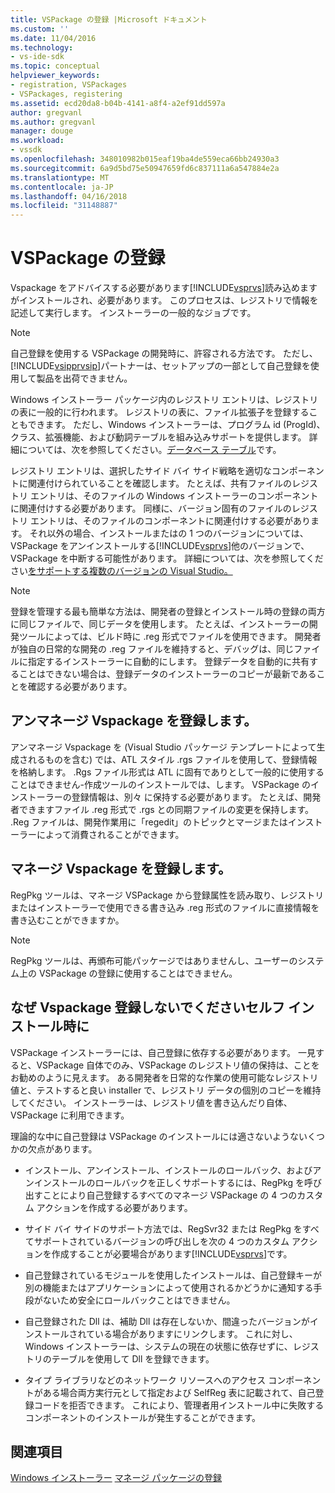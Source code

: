 ```yaml
---
title: VSPackage の登録 |Microsoft ドキュメント
ms.custom: ''
ms.date: 11/04/2016
ms.technology:
- vs-ide-sdk
ms.topic: conceptual
helpviewer_keywords:
- registration, VSPackages
- VSPackages, registering
ms.assetid: ecd20da8-b04b-4141-a8f4-a2ef91dd597a
author: gregvanl
ms.author: gregvanl
manager: douge
ms.workload:
- vssdk
ms.openlocfilehash: 348010982b015eaf19ba4de559eca66bb24930a3
ms.sourcegitcommit: 6a9d5bd75e50947659fd6c837111a6a547884e2a
ms.translationtype: MT
ms.contentlocale: ja-JP
ms.lasthandoff: 04/16/2018
ms.locfileid: "31148887"
---
```

# <a name="vspackage-registration"></a>VSPackage の登録
Vspackage をアドバイスする必要があります[!INCLUDE[vsprvs](../../code-quality/includes/vsprvs_md.md)]読み込めますがインストールされ、必要があります。 このプロセスは、レジストリで情報を記述して実行します。 インストーラーの一般的なジョブです。  
  
> [!NOTE]
>  自己登録を使用する VSPackage の開発時に、許容される方法です。 ただし、[!INCLUDE[vsipprvsip](../../extensibility/includes/vsipprvsip_md.md)]パートナーは、セットアップの一部として自己登録を使用して製品を出荷できません。  
  
 Windows インストーラー パッケージ内のレジストリ エントリは、レジストリの表に一般的に行われます。 レジストリの表に、ファイル拡張子を登録することもできます。 ただし、Windows インストーラーは、プログラム id (ProgId)、クラス、拡張機能、および動詞テーブルを組み込みサポートを提供します。 詳細については、次を参照してください。[データベース テーブル](http://msdn.microsoft.com/library/aa368259\(VS.85\).aspx)です。  
  
 レジストリ エントリは、選択したサイド バイ サイド戦略を適切なコンポーネントに関連付けられていることを確認します。 たとえば、共有ファイルのレジストリ エントリは、そのファイルの Windows インストーラーのコンポーネントに関連付けする必要があります。 同様に、バージョン固有のファイルのレジストリ エントリは、そのファイルのコンポーネントに関連付けする必要があります。 それ以外の場合、インストールまたはの 1 つのバージョンについては、VSPackage をアンインストールする[!INCLUDE[vsprvs](../../code-quality/includes/vsprvs_md.md)]他のバージョンで、VSPackage を中断する可能性があります。 詳細については、次を参照してください[をサポートする複数のバージョンの Visual Studio。](../../extensibility/supporting-multiple-versions-of-visual-studio.md)  
  
> [!NOTE]
>  登録を管理する最も簡単な方法は、開発者の登録とインストール時の登録の両方に同じファイルで、同じデータを使用します。 たとえば、インストーラーの開発ツールによっては、ビルド時に .reg 形式でファイルを使用できます。 開発者が独自の日常的な開発の .reg ファイルを維持すると、デバッグは、同じファイルに指定するインストーラーに自動的にします。 登録データを自動的に共有することはできない場合は、登録データのインストーラーのコピーが最新であることを確認する必要があります。  
  
## <a name="registering-unmanaged-vspackages"></a>アンマネージ Vspackage を登録します。  
 アンマネージ Vspackage を (Visual Studio パッケージ テンプレートによって生成されるものを含む) では、ATL スタイル .rgs ファイルを使用して、登録情報を格納します。 .Rgs ファイル形式は ATL に固有でありとして一般的に使用することはできません-作成ツールのインストールでは、します。 VSPackage のインストーラーの登録情報は、別々 に保持する必要があります。 たとえば、開発者できますファイル .reg 形式で .rgs との同期ファイルの変更を保持します。 .Reg ファイルは、開発作業用に「regedit」のトピックとマージまたはインストーラーによって消費されることができます。  
  
## <a name="registering-managed-vspackages"></a>マネージ Vspackage を登録します。  
 RegPkg ツールは、マネージ VSPackage から登録属性を読み取り、レジストリまたはインストーラーで使用できる書き込み .reg 形式のファイルに直接情報を書き込むことができますか。  
  
> [!NOTE]
>  RegPkg ツールは、再頒布可能パッケージではありませんし、ユーザーのシステム上の VSPackage の登録に使用することはできません。  
  
## <a name="why-vspackages-should-not-self-register-at-install-time"></a>なぜ Vspackage 登録しないでくださいセルフ インストール時に  
 VSPackage インストーラーには、自己登録に依存する必要があります。 一見すると、VSPackage 自体でのみ、VSPackage のレジストリ値の保持は、ことをお勧めのように見えます。 ある開発者を日常的な作業の使用可能なレジストリ値と、テストすると良い installer で、レジストリ データの個別のコピーを維持してください。 インストーラーは、レジストリ値を書き込んだり自体、VSPackage に利用できます。  
  
 理論的な中に自己登録は VSPackage のインストールには適さないようないくつかの欠点があります。  
  
-   インストール、アンインストール、インストールのロールバック、およびアンインストールのロールバックを正しくサポートするには、RegPkg を呼び出すことにより自己登録するすべてのマネージ VSPackage の 4 つのカスタム アクションを作成する必要があります。  
  
-   サイド バイ サイドのサポート方法では、RegSvr32 または RegPkg をすべてサポートされているバージョンの呼び出しを次の 4 つのカスタム アクションを作成することが必要場合があります[!INCLUDE[vsprvs](../../code-quality/includes/vsprvs_md.md)]です。  
  
-   自己登録されているモジュールを使用したインストールは、自己登録キーが別の機能またはアプリケーションによって使用されるかどうかに通知する手段がないため安全にロールバックことはできません。  
  
-   自己登録された Dll は、補助 Dll は存在しないか、間違ったバージョンがインストールされている場合がありますにリンクします。 これに対し、Windows インストーラーは、システムの現在の状態に依存せずに、レジストリのテーブルを使用して Dll を登録できます。  
  
-   タイプ ライブラリなどのネットワーク リソースへのアクセス コンポーネントがある場合両方実行元として指定および SelfReg 表に記載されて、自己登録コードを拒否できます。 これにより、管理者用インストール中に失敗するコンポーネントのインストールが発生することができます。  
  
## <a name="see-also"></a>関連項目  
 [Windows インストーラー](http://msdn.microsoft.com/library/cc185688\(VS.85\).aspx)   
 [マネージ パッケージの登録](http://msdn.microsoft.com/en-us/f69e0ea3-6a92-4639-8ca9-4c9c210e58a1)